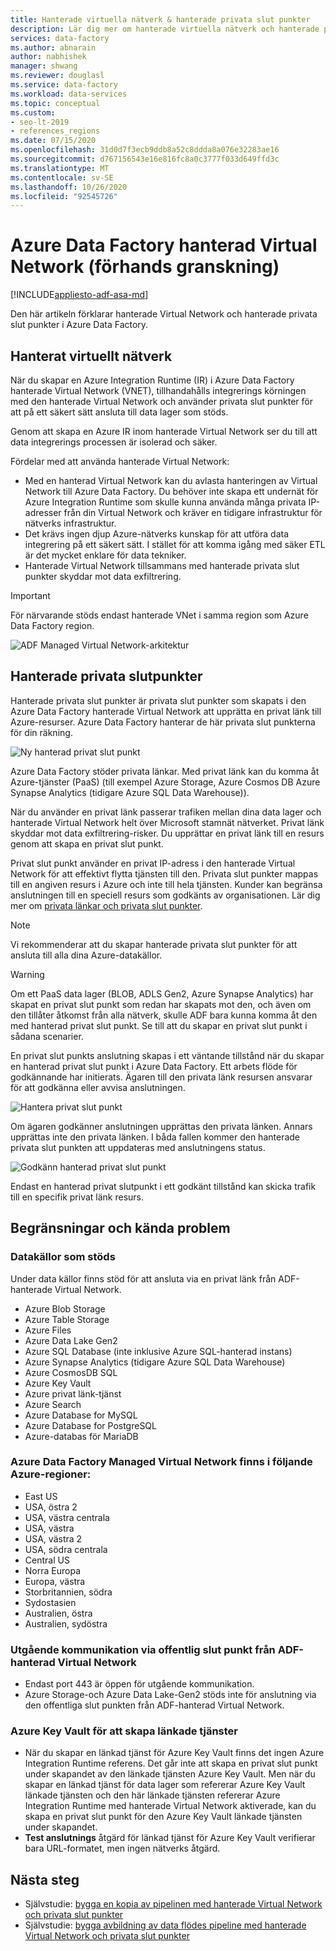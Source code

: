 ```yaml
---
title: Hanterade virtuella nätverk & hanterade privata slut punkter
description: Lär dig mer om hanterade virtuella nätverk och hanterade privata slut punkter i Azure Data Factory.
services: data-factory
ms.author: abnarain
author: nabhishek
manager: shwang
ms.reviewer: douglasl
ms.service: data-factory
ms.workload: data-services
ms.topic: conceptual
ms.custom:
- seo-lt-2019
- references_regions
ms.date: 07/15/2020
ms.openlocfilehash: 31d0d7f3ecb9ddb8a52c8ddda8a076e32283ae16
ms.sourcegitcommit: d767156543e16e816fc8a0c3777f033d649ffd3c
ms.translationtype: MT
ms.contentlocale: sv-SE
ms.lasthandoff: 10/26/2020
ms.locfileid: "92545726"
---
```

# <a name="azure-data-factory-managed-virtual-network-preview"></a>Azure Data Factory hanterad Virtual Network (förhands granskning)

[!INCLUDE[appliesto-adf-asa-md](includes/appliesto-adf-asa-md.md)]

Den här artikeln förklarar hanterade Virtual Network och hanterade privata slut punkter i Azure Data Factory.


## <a name="managed-virtual-network"></a>Hanterat virtuellt nätverk

När du skapar en Azure Integration Runtime (IR) i Azure Data Factory hanterade Virtual Network (VNET), tillhandahålls integrerings körningen med den hanterade Virtual Network och använder privata slut punkter för att på ett säkert sätt ansluta till data lager som stöds. 

Genom att skapa en Azure IR inom hanterade Virtual Network ser du till att data integrerings processen är isolerad och säker. 

Fördelar med att använda hanterade Virtual Network:

- Med en hanterad Virtual Network kan du avlasta hanteringen av Virtual Network till Azure Data Factory. Du behöver inte skapa ett undernät för Azure Integration Runtime som skulle kunna använda många privata IP-adresser från din Virtual Network och kräver en tidigare infrastruktur för nätverks infrastruktur. 
- Det krävs ingen djup Azure-nätverks kunskap för att utföra data integrering på ett säkert sätt. I stället för att komma igång med säker ETL är det mycket enklare för data tekniker. 
- Hanterade Virtual Network tillsammans med hanterade privata slut punkter skyddar mot data exfiltrering. 

> [!IMPORTANT]
>För närvarande stöds endast hanterade VNet i samma region som Azure Data Factory region.
 

![ADF Managed Virtual Network-arkitektur](./media/managed-vnet/managed-vnet-architecture-diagram.png)

## <a name="managed-private-endpoints"></a>Hanterade privata slutpunkter

Hanterade privata slut punkter är privata slut punkter som skapats i den Azure Data Factory hanterade Virtual Network att upprätta en privat länk till Azure-resurser. Azure Data Factory hanterar de här privata slut punkterna för din räkning. 

![Ny hanterad privat slut punkt](./media/tutorial-copy-data-portal-private/new-managed-private-endpoint.png)

Azure Data Factory stöder privata länkar. Med privat länk kan du komma åt Azure-tjänster (PaaS) (till exempel Azure Storage, Azure Cosmos DB Azure Synapse Analytics (tidigare Azure SQL Data Warehouse)).

När du använder en privat länk passerar trafiken mellan dina data lager och hanterade Virtual Network helt över Microsoft stamnät nätverket. Privat länk skyddar mot data exfiltrering-risker. Du upprättar en privat länk till en resurs genom att skapa en privat slut punkt.

Privat slut punkt använder en privat IP-adress i den hanterade Virtual Network för att effektivt flytta tjänsten till den. Privata slut punkter mappas till en angiven resurs i Azure och inte till hela tjänsten. Kunder kan begränsa anslutningen till en speciell resurs som godkänts av organisationen. Lär dig mer om [privata länkar och privata slut punkter](https://docs.microsoft.com/azure/private-link/).

> [!NOTE]
> Vi rekommenderar att du skapar hanterade privata slut punkter för att ansluta till alla dina Azure-datakällor. 
 
> [!WARNING]
> Om ett PaaS data lager (BLOB, ADLS Gen2, Azure Synapse Analytics) har skapat en privat slut punkt som redan har skapats mot den, och även om den tillåter åtkomst från alla nätverk, skulle ADF bara kunna komma åt den med hanterad privat slut punkt. Se till att du skapar en privat slut punkt i sådana scenarier. 

En privat slut punkts anslutning skapas i ett väntande tillstånd när du skapar en hanterad privat slut punkt i Azure Data Factory. Ett arbets flöde för godkännande har initierats. Ägaren till den privata länk resursen ansvarar för att godkänna eller avvisa anslutningen.

![Hantera privat slut punkt](./media/tutorial-copy-data-portal-private/manage-private-endpoint.png)

Om ägaren godkänner anslutningen upprättas den privata länken. Annars upprättas inte den privata länken. I båda fallen kommer den hanterade privata slut punkten att uppdateras med anslutningens status.

![Godkänn hanterad privat slut punkt](./media/tutorial-copy-data-portal-private/approve-private-endpoint.png)

Endast en hanterad privat slutpunkt i ett godkänt tillstånd kan skicka trafik till en specifik privat länk resurs.

## <a name="limitations-and-known-issues"></a>Begränsningar och kända problem
### <a name="supported-data-sources"></a>Datakällor som stöds
Under data källor finns stöd för att ansluta via en privat länk från ADF-hanterade Virtual Network.
- Azure Blob Storage
- Azure Table Storage
- Azure Files
- Azure Data Lake Gen2
- Azure SQL Database (inte inklusive Azure SQL-hanterad instans)
- Azure Synapse Analytics (tidigare Azure SQL Data Warehouse)
- Azure CosmosDB SQL
- Azure Key Vault
- Azure privat länk-tjänst
- Azure Search
- Azure Database for MySQL
- Azure Database for PostgreSQL
- Azure-databas för MariaDB

### <a name="azure-data-factory-managed-virtual-network-is-available-in-the-following-azure-regions"></a>Azure Data Factory Managed Virtual Network finns i följande Azure-regioner:
- East US
- USA, östra 2
- USA, västra centrala
- USA, västra
- USA, västra 2
- USA, södra centrala
- Central US
- Norra Europa
- Europa, västra
- Storbritannien, södra
- Sydostasien
- Australien, östra
- Australien, sydöstra

### <a name="outbound-communications-through-public-endpoint-from-adf-managed-virtual-network"></a>Utgående kommunikation via offentlig slut punkt från ADF-hanterad Virtual Network
- Endast port 443 är öppen för utgående kommunikation.
- Azure Storage-och Azure Data Lake-Gen2 stöds inte för anslutning via den offentliga slut punkten från ADF-hanterad Virtual Network.

### <a name="linked-service-creation-of-azure-key-vault"></a>Azure Key Vault för att skapa länkade tjänster 
- När du skapar en länkad tjänst för Azure Key Vault finns det ingen Azure Integration Runtime referens. Det går inte att skapa en privat slut punkt under skapandet av den länkade tjänsten Azure Key Vault. Men när du skapar en länkad tjänst för data lager som refererar Azure Key Vault länkade tjänsten och den här länkade tjänsten refererar Azure Integration Runtime med hanterade Virtual Network aktiverade, kan du skapa en privat slut punkt för den Azure Key Vault länkade tjänsten under skapandet. 
- **Test anslutnings** åtgärd för länkad tjänst för Azure Key Vault verifierar bara URL-formatet, men ingen nätverks åtgärd.

## <a name="next-steps"></a>Nästa steg

- Självstudie: [bygga en kopia av pipelinen med hanterade Virtual Network och privata slut punkter](tutorial-copy-data-portal-private.md) 
- Självstudie: [bygga avbildning av data flödes pipeline med hanterade Virtual Network och privata slut punkter](tutorial-data-flow-private.md)
